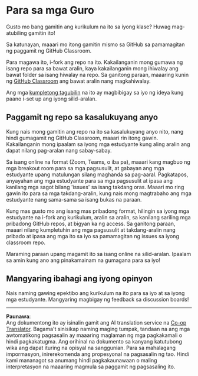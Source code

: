 <!--
CO_OP_TRANSLATOR_METADATA:
{
  "original_hash": "a094ef9927883de1cfcee51dbd143381",
  "translation_date": "2025-08-28T02:28:13+00:00",
  "source_file": "lessons/0-course-setup/for-teachers.md",
  "language_code": "tl"
}
-->
# Para sa mga Guro

Gusto mo bang gamitin ang kurikulum na ito sa iyong klase? Huwag mag-atubiling gamitin ito!

Sa katunayan, maaari mo itong gamitin mismo sa GitHub sa pamamagitan ng paggamit ng GitHub Classroom.

Para magawa ito, i-fork ang repo na ito. Kakailanganin mong gumawa ng isang repo para sa bawat aralin, kaya kakailanganin mong ihiwalay ang bawat folder sa isang hiwalay na repo. Sa ganitong paraan, maaaring kunin ng [GitHub Classroom](https://classroom.github.com/classrooms) ang bawat aralin nang magkahiwalay.

Ang mga [kumpletong tagubilin](https://github.blog/2020-03-18-set-up-your-digital-classroom-with-github-classroom/) na ito ay magbibigay sa iyo ng ideya kung paano i-set up ang iyong silid-aralan.

## Paggamit ng repo sa kasalukuyang anyo

Kung nais mong gamitin ang repo na ito sa kasalukuyang anyo nito, nang hindi gumagamit ng GitHub Classroom, maaari rin itong gawin. Kakailanganin mong ipaalam sa iyong mga estudyante kung aling aralin ang dapat nilang pag-aralan nang sabay-sabay.

Sa isang online na format (Zoom, Teams, o iba pa), maaari kang magbuo ng mga breakout room para sa mga pagsusulit, at gabayan ang mga estudyante upang matulungan silang maghanda sa pag-aaral. Pagkatapos, anyayahan ang mga estudyante para sa mga pagsusulit at ipasa ang kanilang mga sagot bilang 'issues' sa isang takdang oras. Maaari mo ring gawin ito para sa mga takdang-aralin, kung nais mong magtrabaho ang mga estudyante nang sama-sama sa isang bukas na paraan.

Kung mas gusto mo ang isang mas pribadong format, hilingin sa iyong mga estudyante na i-fork ang kurikulum, aralin sa aralin, sa kanilang sariling mga pribadong GitHub repos, at bigyan ka ng access. Sa ganitong paraan, maaari nilang kumpletuhin ang mga pagsusulit at takdang-aralin nang pribado at ipasa ang mga ito sa iyo sa pamamagitan ng issues sa iyong classroom repo.

Maraming paraan upang magamit ito sa isang online na silid-aralan. Ipaalam sa amin kung ano ang pinakamainam na gumagana para sa iyo!

## Mangyaring ibahagi ang iyong opinyon

Nais naming gawing epektibo ang kurikulum na ito para sa iyo at sa iyong mga estudyante. Mangyaring magbigay ng feedback sa discussion boards!

---

**Paunawa**:  
Ang dokumentong ito ay isinalin gamit ang AI translation service na [Co-op Translator](https://github.com/Azure/co-op-translator). Bagama't sinisikap naming maging tumpak, tandaan na ang mga awtomatikong pagsasalin ay maaaring maglaman ng mga pagkakamali o hindi pagkakatugma. Ang orihinal na dokumento sa kanyang katutubong wika ang dapat ituring na opisyal na sanggunian. Para sa mahalagang impormasyon, inirerekomenda ang propesyonal na pagsasalin ng tao. Hindi kami mananagot sa anumang hindi pagkakaunawaan o maling interpretasyon na maaaring magmula sa paggamit ng pagsasaling ito.